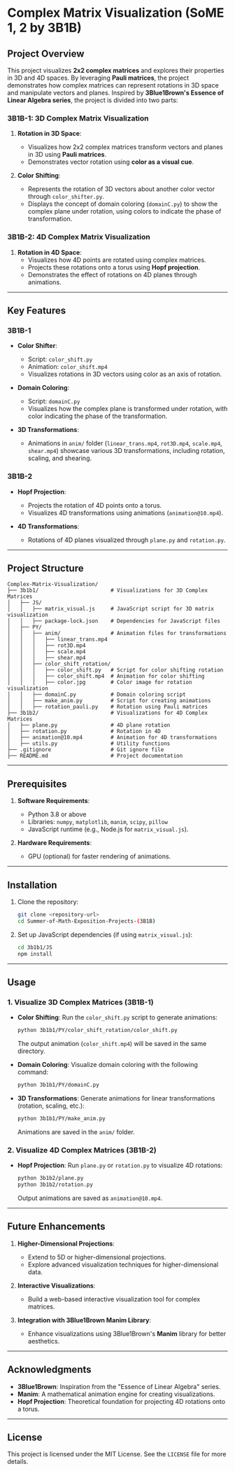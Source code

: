 # Complex Matrix Visualization (SoME 1, 2 by 3B1B)

## Project Overview

This project visualizes **2x2 complex matrices** and explores their properties in 3D and 4D spaces. By leveraging **Pauli matrices**, the project demonstrates how complex matrices can represent rotations in 3D space and manipulate vectors and planes. Inspired by **3Blue1Brown's Essence of Linear Algebra series**, the project is divided into two parts:

### **3B1B-1: 3D Complex Matrix Visualization**
1. **Rotation in 3D Space**:
   - Visualizes how 2x2 complex matrices transform vectors and planes in 3D using **Pauli matrices**.
   - Demonstrates vector rotation using **color as a visual cue**.

2. **Color Shifting**:
   - Represents the rotation of 3D vectors about another color vector through `color_shifter.py`.
   - Displays the concept of domain coloring (`domainC.py`) to show the complex plane under rotation, using colors to indicate the phase of transformation.

### **3B1B-2: 4D Complex Matrix Visualization**
1. **Rotation in 4D Space**:
   - Visualizes how 4D points are rotated using complex matrices.
   - Projects these rotations onto a torus using **Hopf projection**.
   - Demonstrates the effect of rotations on 4D planes through animations.

---

## Key Features

### **3B1B-1**
- **Color Shifter**:
  - Script: `color_shift.py`
  - Animation: `color_shift.mp4`
  - Visualizes rotations in 3D vectors using color as an axis of rotation.
  
- **Domain Coloring**:
  - Script: `domainC.py`
  - Visualizes how the complex plane is transformed under rotation, with color indicating the phase of the transformation.

- **3D Transformations**:
  - Animations in `anim/` folder (`linear_trans.mp4`, `rot3D.mp4`, `scale.mp4`, `shear.mp4`) showcase various 3D transformations, including rotation, scaling, and shearing.

### **3B1B-2**
- **Hopf Projection**:
  - Projects the rotation of 4D points onto a torus.
  - Visualizes 4D transformations using animations (`animation@10.mp4`).

- **4D Transformations**:
  - Rotations of 4D planes visualized through `plane.py` and `rotation.py`.

---

## Project Structure

```plaintext
Complex-Matrix-Visualization/
├── 3b1b1/                       # Visualizations for 3D Complex Matrices
│   ├── JS/
│   │   ├── matrix_visual.js     # JavaScript script for 3D matrix visualization
│   │   ├── package-lock.json    # Dependencies for JavaScript files
│   ├── PY/
│   │   ├── anim/                # Animation files for transformations
│   │   │   ├── linear_trans.mp4
│   │   │   ├── rot3D.mp4
│   │   │   ├── scale.mp4
│   │   │   ├── shear.mp4
│   │   ├── color_shift_rotation/
│   │   │   ├── color_shift.py   # Script for color shifting rotation
│   │   │   ├── color_shift.mp4  # Animation for color shifting
│   │   │   ├── color.jpg        # Color image for rotation visualization
│   │   ├── domainC.py           # Domain coloring script
│   │   ├── make_anim.py         # Script for creating animations
│   │   ├── rotation_pauli.py    # Rotation using Pauli matrices
├── 3b1b2/                       # Visualizations for 4D Complex Matrices
│   ├── plane.py                 # 4D plane rotation
│   ├── rotation.py              # Rotation in 4D
│   ├── animation@10.mp4         # Animation for 4D transformations
│   ├── utils.py                 # Utility functions
├── .gitignore                   # Git ignore file
├── README.md                    # Project documentation
```

---

## Prerequisites

1. **Software Requirements**:
   - Python 3.8 or above
   - Libraries: `numpy`, `matplotlib`, `manim`, `scipy`, `pillow`
   - JavaScript runtime (e.g., Node.js for `matrix_visual.js`).

2. **Hardware Requirements**:
   - GPU (optional) for faster rendering of animations.

---

## Installation

1. Clone the repository:
   ```bash
   git clone <repository-url>
   cd Summer-of-Math-Exposition-Projects-(3B1B)
   ```

2. Set up JavaScript dependencies (if using `matrix_visual.js`):
   ```bash
   cd 3b1b1/JS
   npm install
   ```

---

## Usage

### 1. Visualize 3D Complex Matrices (3B1B-1)
- **Color Shifting**:
  Run the `color_shift.py` script to generate animations:
  ```bash
  python 3b1b1/PY/color_shift_rotation/color_shift.py
  ```
  The output animation (`color_shift.mp4`) will be saved in the same directory.

- **Domain Coloring**:
  Visualize domain coloring with the following command:
  ```bash
  python 3b1b1/PY/domainC.py
  ```

- **3D Transformations**:
  Generate animations for linear transformations (rotation, scaling, etc.):
  ```bash
  python 3b1b1/PY/make_anim.py
  ```
  Animations are saved in the `anim/` folder.

### 2. Visualize 4D Complex Matrices (3B1B-2)
- **Hopf Projection**:
  Run `plane.py` or `rotation.py` to visualize 4D rotations:
  ```bash
  python 3b1b2/plane.py
  python 3b1b2/rotation.py
  ```
  Output animations are saved as `animation@10.mp4`.

---

## Future Enhancements

1. **Higher-Dimensional Projections**:
   - Extend to 5D or higher-dimensional projections.
   - Explore advanced visualization techniques for higher-dimensional data.

2. **Interactive Visualizations**:
   - Build a web-based interactive visualization tool for complex matrices.

3. **Integration with 3Blue1Brown Manim Library**:
   - Enhance visualizations using 3Blue1Brown's **Manim** library for better aesthetics.

---

## Acknowledgments

- **3Blue1Brown**: Inspiration from the "Essence of Linear Algebra" series.
- **Manim**: A mathematical animation engine for creating visualizations.
- **Hopf Projection**: Theoretical foundation for projecting 4D rotations onto a torus.

---

## License
This project is licensed under the MIT License. See the `LICENSE` file for more details.
